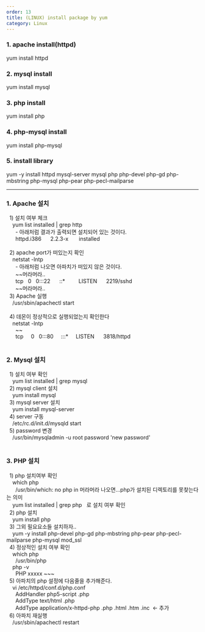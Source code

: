 ```yaml
---   
order: 13   
title: (LINUX) install package by yum   
category: Linux   
---   
```

   
### 1. apache install(httpd)   
yum install httpd   
   
### 2. mysql install   
yum install mysql   
   
### 3. php install   
yum install php   
   
### 4. php-mysql install   
yum install php-mysql   
   
### 5. install library   
yum -y install httpd mysql-server mysql php php-devel php-gd php-mbstring php-mysql php-pear php-pecl-mailparse    
   
***
   
### 1. Apache 설치   
  1) 설치 여부 체크   
    yum list installed | grep http   
      - 아래처럼 결과가 출력되면 설치되어 있는 것이다.   
      httpd.i386      2.2.3-x       installed   
       
  2) apache port가 떠있는지 확인   
    netstat -lntp   
      - 아래처럼 나오면 아파치가 떠있지 않은 것이다.   
      ~~머라머라..   
      tcp   0   0:::22      ::*         LISTEN      2219/sshd   
      ~~머라머라..   
  3) Apache 실행   
    /usr/sbin/apachectl start   
       
  4) 데몬이 정상적으로 실행되었는지 확인한다   
    netstat -lntp   
      ~~   
      tcp     0   0:::80     :::*     LISTEN      3818/httpd   
       
### 2. Mysql 설치   
  1) 설치 여부 확인   
    yum list installed | grep mysql   
  2) mysql client 설치   
    yum install mysql   
  3) mysql server 설치   
    yum install mysql-server   
  4) server 구동   
    /etc/rc.d/init.d/mysqld start   
  5) password 변경   
    /usr/bin/mysqladmin -u root password 'new password'   
       
### 3. PHP 설치   
  1) php 설치여부 확인   
    which php   
      /usr/bin/which: no php in 머라머라 나오면...php가 설치된 디렉토리를 못찾는다는 의미   
    yum list installed | grep php   로 설치 여부 확인   
  2) php 설치   
    yum install php   
  3) 그외 필요요소들 설치하자..   
    yum -y install php-devel php-gd php-mbstring php-pear php-pecl-mailparse php-mysql mod_ssl   
  4) 정상적인 설치 여부 확인   
    which php   
      /usr/bin/php    
    php -v   
      PHP xxxxx ~~~   
  5) 아파치의 php 설정에 다음줄을 추가해준다.   
    vi /etc/httpd/conf.d/php.conf   
      AddHandler php5-script .php   
      AddType text/html .php   
      AddType application/x-httpd-php .php .html .htm .inc  <- 추가   
  6) 아파치 재실행   
    /usr/sbin/apachectl restart   
